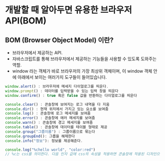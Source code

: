 # 개발할 때 알아두면 유용한 브라우저 API(BOM) 

## BOM (Browser Object Model) 이란?
- 브라우저에서 제공하는 API. 
- 자바스크립트를 통해 브라우저에서 제공하는 기능들을 사용할 수 있도록 도와주는 역할. 
- window 라는 객체가 바로 브라우저의 가장 최상위 객체이며, 이 window 객체 안에 아래에서 보이는 여러가지 도구들이 들어있습니다.

```jsx
window.alert() : 브라우저에 메세지 다이얼로그를 띄운다.
window.prompt() : 데이터를 입력받을 수 있는 입력 창을 띄운다
window.confirm() : true 혹은 false 값을 반환하는 다이얼로그를 띄운다

console.clear() : 콘솔창에 보여지는 로그 내역을 다 지움
console.dir() : 현재 위치에서 가지고 있는 요소를 보여줌
console.log() : 콘솔창에 로그 메세지를 보여줌
console.error() : 콘솔창에 에러 메세지를 보여줌
console.warn() : 콘솔창에 경고 메세지를 보여줌
console.table() : 콘솔창에 데이터를 테이블 형태로 제공
console.group("그룹이름") : 그룹이름으로 묶는다
console.groupEnd(): 그룹을 해제한다
console.info("정보"): 정보를 제공해준다.

console.log("%chello world", "color:red") 
// %c는 css를 의미한다. 다음 인자 값에 css의 속성을 적용하면 콘솔창에 적용된 디자인으로 표현이 된다.
```